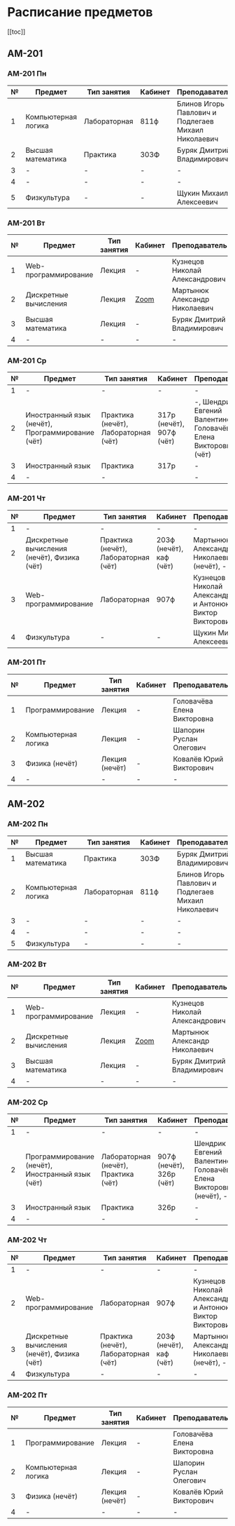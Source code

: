 # Расписание предметов

[[toc]]

## AM-201

### AM-201 Пн

| № | Предмет             | Тип занятия  | Кабинет | Преподаватель                                       |
| - | ------------------- | -------------| ------- | --------------------------------------------------- |
| 1 | Компьютерная логика | Лабораторная | 811ф    | Блинов Игорь Павлович и Подлегаев Михаил Николаевич |
| 2 | Высшая математика   | Практика     | 303Ф    | Буряк Дмитрий Владимирович                          |
| 3 | -                   | -            | -       | -                                                   |
| 4 | -                   | -            | -       | -                                                   |
| 5 | Физкультура         | -            | -       | Щукин Михаил Алексеевич                             |

### AM-201 Вт

| № | Предмет               | Тип занятия | Кабинет                                                                   | Преподаватель                  |
| - | --------------------- | ----------- | ------------------------------------------------------------------------- | ------------------------------ |
| 1 | Web-программирование  | Лекция      | -                                                                         | Кузнецов Николай Александрович |
| 2 | Дискретные вычисления | Лекция      | [Zoom](https://zoom.us/j/7716243637?pwd=eHZWOTVhdUhjSGxwQXJJeGpQcEk1QT09) | Мартынюк Александр Николаевич  |
| 3 | Высшая математика     | Лекция      | -                                                                         | Буряк Дмитрий Владимирович     |
| 4 | -                     | -           | -                                                                         | -                              |

### AM-201 Ср

| № | Предмет                                          | Тип занятия                          | Кабинет                  | Преподаватель                                                         |
| - | ------------------------------------------------ | ------------------------------------ | ------------------------ | --------------------------------------------------------------------- |
| 1 | -                                                | -                                    | -                        | -                                                                     |
| 2 | Иностранный язык (нечёт), Программирование (чёт) | Практика (нечёт), Лабораторная (чёт) | 317р (нечёт), 907ф (чёт) | -, Шендрик Евгений Валентинович и Головачёва Елена Викторовна (чёт)   |
| 3 | Иностранный язык                                 | Практика                             | 317р                     | -                                                                     |
| 4 | -                                                | -                                    |                          | -                                                                     |

### AM-201 Чт

| № | Предмет                                     | Тип занятия                          | Кабинет                 | Преподаватель                                              |
| - | ------------------------------------------- | ------------------------------------ | ----------------------- | ---------------------------------------------------------- |
| 1 | -                                           | -                                    | -                       | -                                                          |
| 2 | Дискретные вычисления (нечёт), Физика (чёт) | Практика (нечёт), Лабораторная (чёт) | 203ф (нечёт), каф (чёт) | Мартынюк Александр Николаевич (нечёт), -                   |
| 3 | Web-программирование                        | Лабораторная                         | 907ф                    | Кузнецов Николай Александрович и Антонюк Виктор Викторович |
| 4 | Физкультура                                 | -                                    | -                       | Щукин Михаил Алексеевич                                    |

### AM-201 Пт

| № | Предмет             | Тип занятия    | Кабинет | Преподаватель               |
| - | ------------------- | -------------- | ------- | --------------------------- |
| 1 | Программирование    | Лекция         | -       | Головачёва Елена Викторовна |
| 2 | Компьютерная логика | Лекция         | -       | Шапорин Руслан Олегович     |
| 3 | Физика (нечёт)      | Лекция (нечёт) | -       | Ковалёв Юрий Викторович     |
| 4 | -                   | -              | -       | -                           |

## AM-202

### AM-202 Пн

| № | Предмет             | Тип занятия  | Кабинет | Преподаватель                                       |
| - | ------------------- | -------------| ------- | --------------------------------------------------- |
| 1 | Высшая математика   | Практика     | 303Ф    | Буряк Дмитрий Владимирович                          |
| 2 | Компьютерная логика | Лабораторная | 811ф    | Блинов Игорь Павлович и Подлегаев Михаил Николаевич |
| 3 | -                   | -            | -       | -                                                   |
| 4 | -                   | -            | -       | -                                                   |
| 5 | Физкультура         | -            | -       | -                             |

### AM-202 Вт

| № | Предмет               | Тип занятия | Кабинет                                                                   | Преподаватель                  |
| - | --------------------- | ----------- | ------------------------------------------------------------------------- | ------------------------------ |
| 1 | Web-программирование  | Лекция      | -                                                                         | Кузнецов Николай Александрович |
| 2 | Дискретные вычисления | Лекция      | [Zoom](https://zoom.us/j/7716243637?pwd=eHZWOTVhdUhjSGxwQXJJeGpQcEk1QT09) | Мартынюк Александр Николаевич  |
| 3 | Высшая математика     | Лекция      | -                                                                         | Буряк Дмитрий Владимирович     |
| 4 | -                     | -           | -                                                                         | -                              |

### AM-202 Ср

| № | Предмет                                          | Тип занятия                          | Кабинет                  | Преподаватель                                                         |
| - | ------------------------------------------------ | ------------------------------------ | ------------------------ | --------------------------------------------------------------------- |
| 1 | -                                                | -                                    | -                        | -                                                                     |
| 2 | Программирование (нечёт), Иностранный язык (чёт) | Лабораторная (нечёт), Практика (чёт) | 907ф (нечёт), 326р (чёт) | Шендрик Евгений Валентинович и Головачёва Елена Викторовна (нечёт), - |
| 3 | Иностранный язык                                 | Практика                             | 326р                     | -                                                                     |
| 4 | -                                                | -                                    |                          | -                                                                     |

### AM-202 Чт

| № | Предмет                                     | Тип занятия                          | Кабинет                 | Преподаватель                                              |
| - | ------------------------------------------- | ------------------------------------ | ----------------------- | ---------------------------------------------------------- |
| 1 | -                                           | -                                    | -                       | -                                                          |
| 2 | Web-программирование                        | Лабораторная                         | 907ф                    | Кузнецов Николай Александрович и Антонюк Виктор Викторович |
| 3 | Дискретные вычисления (нечёт), Физика (чёт) | Практика (нечёт), Лабораторная (чёт) | 203ф (нечёт), каф (чёт) | Мартынюк Александр Николаевич (нечёт), -                   |
| 4 | Физкультура                                 | -                                    | -                       | -                                                          |

### AM-202 Пт

| № | Предмет             | Тип занятия    | Кабинет | Преподаватель               |
| - | ------------------- | -------------- | ------- | --------------------------- |
| 1 | Программирование    | Лекция         | -       | Головачёва Елена Викторовна |
| 2 | Компьютерная логика | Лекция         | -       | Шапорин Руслан Олегович     |
| 3 | Физика (нечёт)      | Лекция (нечёт) | -       | Ковалёв Юрий Викторович     |
| 4 | -                   | -              | -       | -                           |